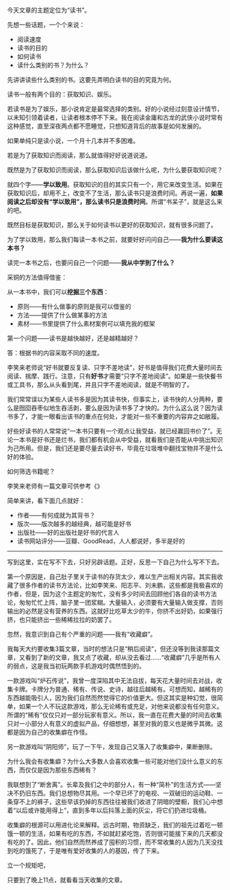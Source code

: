今天文章的主题定位为“读书”。

先想一些话题，一个个来说：

- 阅读速度
- 读书的目的
- 如何读书
- 读什么类别的书？为什么？

先讲讲读些什么类别的书。这要先弄明白读书的目的究竟为何。

读书一般有两个目的：获取知识、娱乐。

若读书是为了娱乐，那小说肯定是最常选择的类别。好的小说经过刻意设计情节，以未知引领着读者，让读者根本停不下来。我在阅读金庸和古龙的武侠小说时常有这种感觉，直至深夜两点都不愿睡觉，只想知道背后的故事是如何发展的。

如果单纯只是读小说，一个月十几本并不多困难。

若是为了获取知识而阅读，那么就值得好好说道说道。

既然是为了获取知识而阅读，那么获取知识后该做什么呢，为什么要获取知识呢？

就四个字——**学以致用**。获取知识的目的其实只有一个，用它来改变生活。如果在获取知识后，却用不上，改变不了生活，那么读书只是浪费时间。再说一遍，**如果阅读之后却没有“学以致用”，那么读书只是浪费时间**。所谓“书呆子”，就是这么来的吧。

既然目标是获取知识，那么关于如何读书以更好的获取知识，就有很多问题了。

为了学以致用，那么我们每读一本书之前，就要好好问问自己——**我为什么要读这本书？**

读完一本书之后，也要问自己一个问题——**我从中学到了什么？**

采铜的方法值得借鉴：

从一本书中，我们可以**挖掘三个东西**：

- 原则——有什么做事的原则是我可以借鉴的
- 方法——提供了什么做某事的方法
- 素材——书里提供了什么素材案例可以填充我的框架

第一个问题——读书是越快越好，还是越精越好？

答：根据书的内容采取不同的速度。

李笑来老师说“好书就要反复读、只字不差地读”，好书是值得我们花费大量时间去阅读、揣摩、践行。注意，只有**好书**才需要“只字不差地阅读”。如果是一些快餐书或工具书，那么从头看到尾，并且只字不差地阅读，就是不明智的了。

我们常常误以为某些人读书多是因为其读书快，但事实上，读书快的人分两种，要么是囫囵吞枣似地生吞活剥，要么是因为读书多了才快的。为什么这么说？因为读书多了，才能一眼看出该书的重点在何处，才能对一些不重要的内容弃之如敝履。

好些好读书的人常常说“一本书只要有一个观点让我受益，就已经赢回书价了”。无论一本书是好书还是烂书，我们都有机会从中受益，就看我们是否能从中挑出知识为己所用。但是，我们还是要尽量去读好书，毕竟在垃圾堆中翻找宝物并不是什么好的体验。

如何筛选书籍呢？

李笑来老师有一篇文章可供参考《》

简单来讲，看下面几点就好：

- 作者——有何成就为其背书？
- 版次——版次越多的越经典，越可能是好书
- 出版社——好的出版社是好书的代言人
- 读书网站评分——豆瓣、GoodRead，人人都说好，多半是好的

------

写到这里，实在写不下去，只好另辟话题。正好，反思一下自己为什么写不下去。

第一个原因是，自己肚子里关于读书的存货太少，难以生产出相关内容。其实我收藏了很多作者的读书方法论，比如李笑来、阳志平、刘未鹏，这些都是我极喜欢的作者，但是，因为这个主题定的匆忙，没有多少时间去回顾他们各自的读书方法论，匆匆忙忙上阵，脑子里一团浆糊。大量输入，必须要有大量输入做支撑，否则输出的必然是没有营养的东西。这就好比吃草太少的牛，你挤不出好奶，如果强行挤，也只能挤出一些稀稀拉拉的奶罢了。

忽然，我意识到自己有个严重的问题——我有“收藏癖”。

我每天大约要收集3篇文章，当时的想法只是“稍后阅读”，但还没等到我读那篇文章，又看到了新的文章，我又点了收藏，却从没去看过……“收藏癖”几乎是所有人的弱点，这是我当初玩两款手机游戏时偶然悟到的。

一款游戏叫“炉石传说”，我曾一度深陷其中无法自拔，每天花大量时间去对战，收集卡牌。卡牌分为普通、稀有、传说、史诗，越往后越稀有。可想而知，越稀有的东西越能吸引人，因为我们自然而然觉得它的价值更大。但这其实是种幻觉，很简单，如果一个人不玩这款游戏，那么无论稀有或充足，对他来说都没有任何意义。所谓的“稀有”仅仅只对一部分玩家有意义。所以，我一直在花费大量的时间去收集只对一小部分人有意义的虚拟产品，仔细想想，甚至对我的意义也是微乎其微。这都是因为自己的收集癖在作怪。

另一款游戏叫“阴阳师”，玩了一下午，发现自己又落入了收集癖中，果断删除。

为什么我会有收集癖？为什么大多数人会喜欢收集一些可能对他们没什么意义的东西，而仅仅是因为那些东西稀有？

我联想到了“断舍离”。长辈及我们之中的部分人，有一种“简朴”的生活方式——坚决不扔旧东西。我们总想物尽其用。一个早已坏了的电视、一双破旧的运动鞋、一条穿不上的裤子，这些早该扔掉的东西往往被我们收进了阴暗的壁橱，我们心中想着“以后或许能用得上”，直到多年以后抖落上面的灰尘，将它们扔进垃圾桶。

收集癖的根源可以用进化论来解释。远古时期，物资缺乏，我们的祖先过着吃一顿饿一顿的生活，如果有吃的东西，不如就赶紧吃饱，否则很可能接下来的几天都没有吃的了。因此，他们自然而然养成了囤积的习惯，而不常收集的人因为几天没找到吃的饿死了，于是唯有爱好收集的人的基因，传了下来。

立一个规矩吧，

只要到了晚上11点，就看看当天收集的文章。

